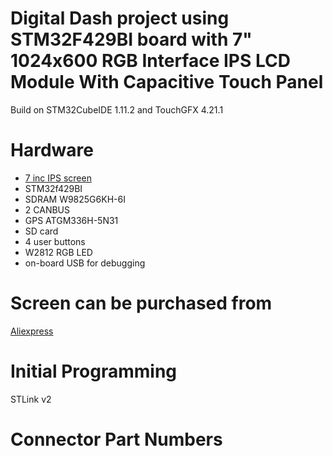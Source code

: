 # Digital Dash project using STM32F429BI board with 7" 1024x600 RGB Interface IPS LCD Module With Capacitive Touch Panel

Build on STM32CubeIDE 1.11.2 and TouchGFX 4.21.1

# Hardware

* [7 inc IPS screen](http://www.lcdwiki.com/7.0inch_RGB_Display)
* STM32f429BI
* SDRAM W9825G6KH-6I
* 2 CANBUS
* GPS ATGM336H-5N31
* SD card
* 4 user buttons
* W2812 RGB LED
* on-board USB for debugging

# Screen can be purchased from 

[Aliexpress](https://www.aliexpress.com/item/1005004132012896.html?spm=a2g0o.order_list.order_list_main.206.2e321802ua6xF9)

# Initial Programming

STLink v2

# Connector Part Numbers

